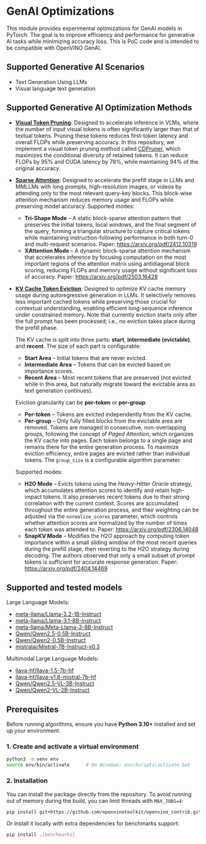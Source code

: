 # GenAI Optimizations

This module provides experimental optimizations for GenAI models in PyTorch. The goal is to improve efficiency and performance for generative AI tasks while minimizing accuracy loss. This is PoC code and is intended to be compatible with OpenVINO GenAI.

## Supported Generative AI Scenarios

- Text Generation Using LLMs
- Visual language text generation

## Supported Generative AI Optimization Methods

- [**Visual Token Pruning**](./visual_token_pruning.py):
  Designed to accelerate inference in VLMs, where the number of input visual tokens is often significantly larger than that of textual tokens. Pruning these tokens reduces first-token latency and overall FLOPs while preserving accuracy. In this repository, we implement a visual token pruning method called [CDPruner](https://arxiv.org/pdf/2506.10967), which maximizes the conditional diversity of retained tokens. It can reduce FLOPs by 95% and CUDA latency by 78%, while maintaining 94% of the original accuracy.

- [**Sparse Attention**](./sparse_attention.py):
  Designed to accelerate the prefill stage in LLMs and MMLLMs with long prompts, high-resolution images, or videos by attending only to the most relevant query-key blocks. This block-wise attention mechanism reduces memory usage and FLOPs while preserving model accuracy. Supported modes:
  - **Tri-Shape Mode** – A static block-sparse attention pattern that preserves the initial tokens, local windows, and the final segment of the query, forming a triangular structure to capture critical tokens while maintaining instruction-following performance in both turn-0 and multi-request scenarios. Paper: https://arxiv.org/pdf/2412.10319
  - **XAttention Mode** – A dynamic block-sparse attention mechanism that accelerates inference by focusing computation on the most important regions of the attention matrix using antidiagonal block scoring, reducing FLOPs and memory usage without significant loss of accuracy. Paper: https://arxiv.org/pdf/2503.16428

- [**KV Cache Token Eviction**](./token_eviction.py):
  Designed to optimize KV cache memory usage during autoregressive generation in LLMs. It selectively removes less important cached tokens while preserving those crucial for contextual understanding, enabling efficient long-sequence inference under constrained memory. Note that currently eviction starts only after the full prompt has been processed; i.e., no eviction takes place during the prefill phase.

  The KV cache is split into three parts: **start**, **intermediate (evictable)**, and **recent**. The size of each part is configurable:
  - **Start Area** – Initial tokens that are never evicted.
  - **Intermediate Area** – Tokens that can be evicted based on importance scores.
  - **Recent Area** – Most recent tokens that are preserved (not evicted while in this area, but naturally migrate toward the evictable area as text generation continues).

  Eviction granularity can be **per-token** or **per-group**:
  - **Per-token** – Tokens are evicted independently from the KV cache.
  - **Per-group** – Only fully filled blocks from the evictable area are removed. Tokens are managed in consecutive, non-overlapping groups, following the concept of *Paged Attention*, which organizes the KV cache into pages. Each token belongs to a single page and remains there for the entire generation process. To maximize eviction efficiency, entire pages are evicted rather than individual tokens. The `group_size` is a configurable algorithm parameter.

  Supported modes:
  - **H2O Mode** – Evicts tokens using the *Heavy-Hitter Oracle* strategy, which accumulates attention scores to identify and retain high-impact tokens. It also preserves recent tokens due to their strong correlation with the current context. Scores are accumulated throughout the entire generation process, and their weighting can be adjusted via the `normalize_scores` parameter, which controls whether attention scores are normalized by the number of times each token was attended to.
  Paper: https://arxiv.org/pdf/2306.14048
  - **SnapKV Mode** – Modifies the *H2O* approach by computing token importance within a small sliding window of the most recent queries during the prefill stage, then reverting to the H2O strategy during decoding. The authors observed that only a small subset of prompt tokens is sufficient for accurate response generation.
  Paper: https://arxiv.org/pdf/2404.14469

## Supported and tested models

Large Language Models:

- [meta-llama/Llama-3.2-1B-Instruct](https://huggingface.co/meta-llama/Llama-3.2-1B-Instruct)
- [meta-llama/Llama-3.1-8B-Instruct](https://huggingface.co/meta-llama/Llama-3.1-8B-Instruct)
- [meta-llama/Meta-Llama-3-8B-Instruct](https://huggingface.co/meta-llama/Meta-Llama-3-8B-Instruct)
- [Qwen/Qwen2.5-0.5B-Instruct](https://huggingface.co/Qwen/Qwen2.5-0.5B-Instruct)
- [Qwen/Qwen2-0.5B-Instruct](https://huggingface.co/Qwen/Qwen2-0.5B-Instruct)
- [mistralai/Mistral-7B-Instruct-v0.3](https://huggingface.co/mistralai/Mistral-7B-Instruct-v0.3)

Multimodal Large Language Models:

- [llava-hf/llava-1.5-7b-hf](https://huggingface.co/llava-hf/llava-1.5-7b-hf)
- [llava-hf/llava-v1.6-mistral-7b-hf](https://huggingface.co/llava-hf/llava-v1.6-mistral-7b-hf)
- [Qwen/Qwen2.5-VL-3B-Instruct](https://huggingface.co/Qwen/Qwen2.5-VL-3B-Instruct)
- [Qwen/Qwen2-VL-2B-Instruct](https://huggingface.co/Qwen/Qwen2-VL-2B-Instruct)

## Prerequisites

Before running algorithms, ensure you have **Python 3.10+** installed and set up your environment.

### 1. Create and activate a virtual environment

```bash
python3 -m venv env
source env/bin/activate      # On Windows: env\Scripts\activate.bat
```

### 2. Installation

You can install the package directly from the repository. To avoid running out of memory during the build, you can limit threads with `MAX_JOBS=4`:

```bash
pip install git+https://github.com/openvinotoolkit/openvino_contrib.git#egg=genai_opt&subdirectory=modules/genai_optimizations
```

Or install it locally with extra dependencies for benchmarks support:

```bash
pip install .[benchmarks]
```
